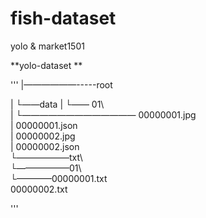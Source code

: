 # fish-dataset
yolo &amp; market1501


**yolo-dataset **


'''
|——————-----root  

   |        └——data 
   |            └—— 01\  
   |                 └————————————— 00000001.jpg  
   |                                00000001.json   
   |                                00000002.jpg  
   |                                00000002.json   
   └——————txt\  
            └——————01\  
                   └————00000001.txt   
                        00000002.txt  


'''
